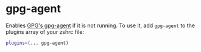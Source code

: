 # gpg-agent
Enables [GPG's gpg-agent](https://www.gnupg.org/documentation/manuals/gnupg/) if it is not running.
To use it, add `gpg-agent` to the plugins array of your zshrc file:
```zsh
plugins=(... gpg-agent)
```
